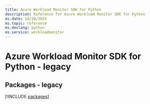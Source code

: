 ```yaml
---
title: Azure Workload Monitor SDK for Python
description: Reference for Azure Workload Monitor SDK for Python
ms.date: 10/28/2025
ms.topic: reference
ms.devlang: python
ms.service: workloadmonitor
---
```

# Azure Workload Monitor SDK for Python - legacy
## Packages - legacy
[!INCLUDE [packages](workload-monitor-index.md)]